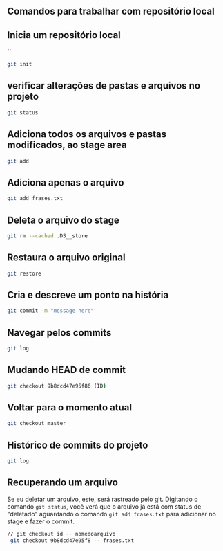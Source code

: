 ## Comandos para trabalhar com repositório local
## Inicia um repositório local
``
```bash
git init
```
## verificar alterações de pastas e arquivos no projeto
```bash
git status
```
## Adiciona todos os arquivos e pastas modificados, ao stage area
```bash
git add
```
## Adiciona apenas o arquivo
```bash
git add frases.txt
```
## Deleta o arquivo do stage
```bash
git rm --cached .DS__store
```
## Restaura o arquivo original
```bash
git restore
```
## Cria e descreve um ponto na história
```bash
git commit -m "message here"
```
## Navegar pelos commits
```bash
git log
```
## Mudando HEAD de commit
```bash
git checkout 9b8dcd47e95f86 (ID)
```
## Voltar para o momento atual
```bash
git checkout master
```
## Histórico de commits do projeto
```bash
git log
```
## Recuperando um arquivo
Se eu deletar um arquivo, este, será rastreado pelo git.
Digitando o comando `git status`, você verá que o arquivo já está com status de "deletado" aguardando o comando `git add frases.txt` para adicionar no stage e fazer o commit.
```bash
// git checkout id -- nomedoarquivo
 git checkout 9b8dcd47e95f8 -- frases.txt
```
